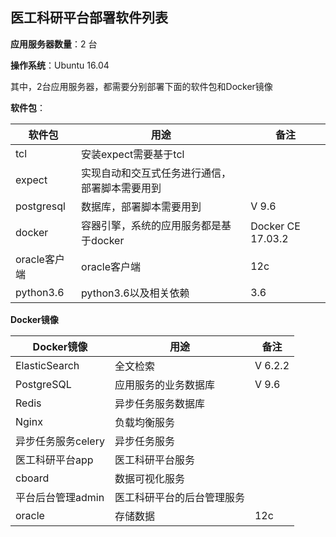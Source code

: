 ## 医工科研平台部署软件列表

**应用服务器数量**：2 台

**操作系统**：Ubuntu 16.04

其中，2台应用服务器，都需要分别部署下面的软件包和Docker镜像

**软件包**：

| 软件包     | 用途                                           | 备注              |
| ---------- | ---------------------------------------------- | ----------------- |
| tcl        | 安装expect需要基于tcl                          |                   |
| expect     | 实现自动和交互式任务进行通信，部署脚本需要用到 |                   |
| postgresql | 数据库，部署脚本需要用到                       | V 9.6             |
| docker     | 容器引擎，系统的应用服务都是基于docker         | Docker CE 17.03.2 |
| oracle客户端     | oracle客户端         | 12c |
| python3.6     | python3.6以及相关依赖         | 3.6 |

**Docker镜像**

| Docker镜像         | 用途                       | 备注    |
| ------------------ | -------------------------- | ------- |
| ElasticSearch      | 全文检索                   | V 6.2.2 |
| PostgreSQL         | 应用服务的业务数据库       | V 9.6   |
| Redis              | 异步任务服务数据库         |         |
| Nginx              | 负载均衡服务               |         |
| 异步任务服务celery | 异步任务服务               |         |
| 医工科研平台app    | 医工科研平台服务           |         |
| cboard             | 数据可视化服务             |         |
| 平台后台管理admin  | 医工科研平台的后台管理服务 |         |
| oracle  | 存储数据 |     12c    |
